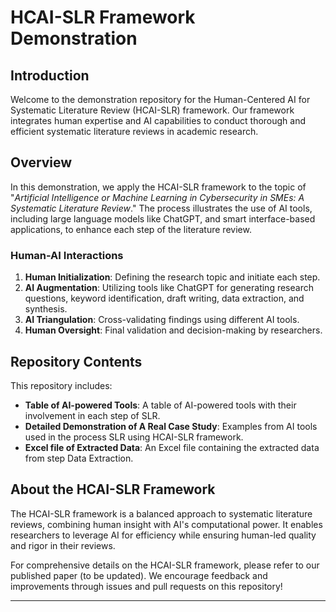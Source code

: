 # HCAI-SLR Framework Demonstration

## Introduction

Welcome to the demonstration repository for the Human-Centered AI for Systematic Literature Review (HCAI-SLR) framework. Our framework integrates human expertise and AI capabilities to conduct thorough and efficient systematic literature reviews in academic research.

## Overview

In this demonstration, we apply the HCAI-SLR framework to the topic of "_Artificial Intelligence or Machine Learning in Cybersecurity in SMEs: A Systematic Literature Review_." The process illustrates the use of AI tools, including large language models like ChatGPT, and smart interface-based applications, to enhance each step of the literature review.

### Human-AI Interactions

1. **Human Initialization**: Defining the research topic and initiate each step.
2. **AI Augmentation**: Utilizing tools like ChatGPT for generating research questions, keyword identification, draft writing, data extraction, and synthesis.
3. **AI Triangulation**: Cross-validating findings using different AI tools.
4. **Human Oversight**: Final validation and decision-making by researchers.

## Repository Contents

This repository includes:

- **Table of AI-powered Tools**: A table of AI-powered tools with their involvement in each step of SLR.
- **Detailed Demonstration of A Real Case Study**: Examples from AI tools used in the process SLR using HCAI-SLR framework.
- **Excel file of Extracted Data**: An Excel file containing the extracted data from step Data Extraction.

## About the HCAI-SLR Framework

The HCAI-SLR framework is a balanced approach to systematic literature reviews, combining human insight with AI's computational power. It enables researchers to leverage AI for efficiency while ensuring human-led quality and rigor in their reviews.

For comprehensive details on the HCAI-SLR framework, please refer to our published paper (to be updated). We encourage feedback and improvements through issues and pull requests on this repository!

---
